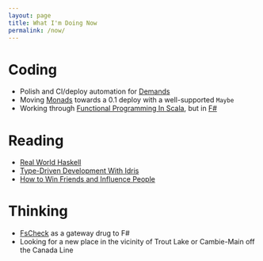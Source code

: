 ```yaml
---
layout: page
title: What I'm Doing Now
permalink: /now/
---
```


# Coding

* Polish and CI/deploy automation for
  [Demands](https://github.com/MattJOlson/Demands)
* Moving [Monads](https://github.com/MattJOlson/Monads) towards a 0.1
  deploy with a well-supported `Maybe`
* Working through [Functional Programming In
  Scala](https://www.manning.com/books/functional-programming-in-scala),
  but in [F#](https://github.com/MattJOlson/DevProjects/tree/master/FPinFS)

# Reading

* [Real World Haskell](http://book.realworldhaskell.org/)
* [Type-Driven Development With
  Idris](https://www.manning.com/books/type-driven-development-with-idris)
* [How to Win Friends and Influence
  People](http://www.dalecarnegie.com/about-us/dale-carnegie-books/)

# Thinking

* [FsCheck](https://github.com/fscheck/FsCheck) as a gateway drug to F#
* Looking for a new place in the vicinity of Trout Lake or Cambie-Main
  off the Canada Line
